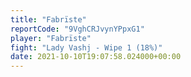 ```yaml
---
title: "Fabrïste"
reportCode: "9VghCRJvynYPpxG1"
player: "Fabrïste"
fight: "Lady Vashj - Wipe 1 (18%)"
date: 2021-10-10T19:07:58.024000+00:00
---
```

